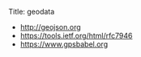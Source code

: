 Title: geodata

- <http://geojson.org>
- <https://tools.ietf.org/html/rfc7946>
- <https://www.gpsbabel.org>
